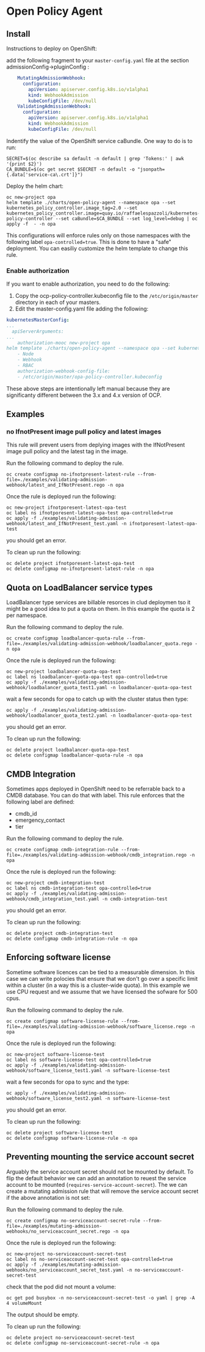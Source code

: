 # Open Policy Agent

## Install

Instructions to deploy on OpenShift:

add the following fragment to your `master-config.yaml` file at the section admissionConfig->pluginConfig :

```yaml
    MutatingAdmissionWebhook:
      configuration:
        apiVersion: apiserver.config.k8s.io/v1alpha1
        kind: WebhookAdmission
        kubeConfigFile: /dev/null
    ValidatingAdmissionWebhook:
      configuration:
        apiVersion: apiserver.config.k8s.io/v1alpha1
        kind: WebhookAdmission
        kubeConfigFile: /dev/null
```

Indentify the value of the OpenShift service caBundle.
One way to do is to run:

```shell
SECRET=$(oc describe sa default -n default | grep 'Tokens:' | awk '{print $2}')
CA_BUNDLE=$(oc get secret $SECRET -n default -o "jsonpath={.data['service-ca\.crt']}")
```

Deploy the helm chart:

```shell
oc new-project opa
helm template ./charts/open-policy-agent --namespace opa --set kubernetes_policy_controller.image_tag=2.0 --set kubernetes_policy_controller.image=quay.io/raffaelespazzoli/kubernetes-policy-controller --set caBundle=$CA_BUNDLE --set log_level=debug | oc apply -f  - -n opa
```

This configurations will enforce rules only on those namespaces with the following label `opa-controlled=true`. This is done to have a "safe" deployment. You can easiliy customize the helm template to change this rule.

### Enable authorization

If you want to enable authorization, you need to do the following:

1. Copy the ocp-policy-controller.kubeconfig file to the `/etc/origin/master` directory in each of your masters.
2. Edit the master-config.yaml file adding the following:

```yaml
kubernetesMasterConfig:
...
  apiServerArguments:
...
    authorization-mooc new-project opa
helm template ./charts/open-policy-agent --namespace opa --set kubernetes_policy_controller.image_tag=2.0 --set kubernetes_policy_controller.image=quay.io/raffaelespazzoli/kubernetes-policy-controller --set caBundle=$CA_BUNDLE --set log_level=debug | oc apply -f  - -n opade:
    - Node
    - Webhook
    - RBAC
    authorization-webhook-config-file:
    - /etc/origin/master/opa-policy-controller.kubeconfig  
```

These above steps are intentionally left manual because they are significanty different between the 3.x and 4.x version of OCP.

## Examples

### no IfnotPresent image pull policy and latest images

This rule will prevent users from deplying images with the IfNotPresent image pull policy and the latest tag in the image.

Run the following command to deploy the rule.

```shell
oc create configmap no-ifnotpresent-latest-rule --from-file=./examples/validating-admission-webhook/latest_and_IfNotPresent.rego -n opa
```

Once the rule is deployed run the following:

```shell
oc new-project ifnotporesent-latest-opa-test
oc label ns ifnotporesent-latest-opa-test opa-controlled=true
oc apply -f ./examples/validating-admission-webhook/latest_and_IfNotPresent_test.yaml -n ifnotporesent-latest-opa-test
```

you should get an error.

To clean up run the following:

```shell
oc delete project ifnotporesent-latest-opa-test
oc delete configmap no-ifnotpresent-latest-rule -n opa
```

## Quota on LoadBalancer service types

LoadBalancer type services are billable resorces in clud deploymen tso it might be a good idea to put a quota on them.
In this example the quota is 2 per namespace.

Run the following command to deploy the rule.

```shell
oc create configmap loadbalancer-quota-rule --from-file=./examples/validating-admission-webhook/loadbalancer_quota.rego -n opa
```

Once the rule is deployed run the following:

```shell
oc new-project loadbalancer-quota-opa-test
oc label ns loadbalancer-quota-opa-test opa-controlled=true
oc apply -f ./examples/validating-admission-webhook/loadbalancer_quota_test1.yaml -n loadbalancer-quota-opa-test
```

wait a few seconds for opa to catch up with the cluster status then type:

```shell
oc apply -f ./examples/validating-admission-webhook/loadbalancer_quota_test2.yaml -n loadbalancer-quota-opa-test
```

you should get an error.

To clean up run the following:

```shell
oc delete project loadbalancer-quota-opa-test
oc delete configmap loadbalancer-quota-rule -n opa
```

## CMDB Integration

Sometimes apps deployed in OpenShift need to be referrable back to a CMDB database. You can do that with label. This rule enforces that the following label are defined:

- cmdb_id
- emergency_contact
- tier

Run the following command to deploy the rule.

```shell
oc create configmap cmdb-integration-rule --from-file=./examples/validating-admission-webhook/cmdb_integration.rego -n opa
```

Once the rule is deployed run the following:

```shell
oc new-project cmdb-integration-test
oc label ns cmdb-integration-test opa-controlled=true
oc apply -f ./examples/validating-admission-webhook/cmdb_integration_test.yaml -n cmdb-integration-test
```

you should get an error.

To clean up run the following:

```shell
oc delete project cmdb-integration-test
oc delete configmap cmdb-integration-rule -n opa
```

## Enforcing software license

Sometime software licences can be tied to a measurable dimension. In this case we can write polocies that ensure that we don't go over a specific limit within a cluster (in a way this is a cluster-wide quota).
In this example we use CPU request and we assume that we have licensed the sofware for 500 cpus.

Run the following command to deploy the rule.

```shell
oc create configmap software-license-rule --from-file=./examples/validating-admission-webhook/software_license.rego -n opa
```

Once the rule is deployed run the following:

```shell
oc new-project software-license-test
oc label ns software-license-test opa-controlled=true
oc apply -f ./examples/validating-admission-webhook/software_license_test1.yaml -n software-license-test
```

wait a few seconds for opa to sync and the type:

```shell
oc apply -f ./examples/validating-admission-webhook/software_license_test2.yaml -n software-license-test
```

you should get an error.

To clean up run the following:

```shell
oc delete project software-license-test
oc delete configmap software-license-rule -n opa
```

## Preventing mounting the service account secret

Arguably the service account secret should not be mounted by default. To flip the default behavior we can add an annotation to reuest the service account to be mounted (`requires-service-account-secret`). The we can create a mutating admission rule that will remove the service account secret if the above annotation is not set:

Run the following command to deploy the rule.

```shell
oc create configmap no-serviceaccount-secret-rule --from-file=./examples/mutating-admission-webhooks/no_serviceaccount_secret.rego -n opa
```

Once the rule is deployed run the following:

```shell
oc new-project no-serviceaccount-secret-test
oc label ns no-serviceaccount-secret-test opa-controlled=true
oc apply -f ./examples/mutating-admission-webhooks/no_serviceaccount_secret_test.yaml -n no-serviceaccount-secret-test
```

check that the pod did not mount a volume:

```shell
oc get pod busybox -n no-serviceaccount-secret-test -o yaml | grep -A 4 volumeMount
```

The output should be empty.

To clean up run the following:

```shell
oc delete project no-serviceaccount-secret-test
oc delete configmap no-serviceaccount-secret-rule -n opa
